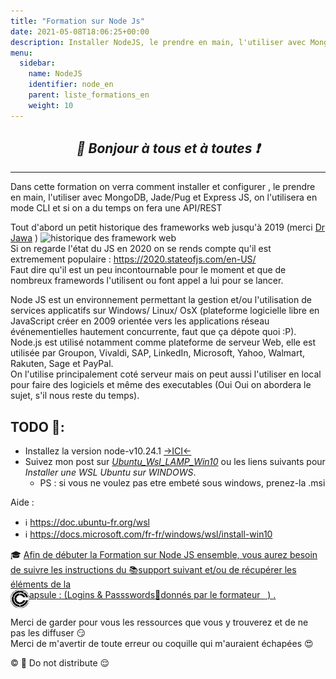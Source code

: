 ```yaml
---
title: "Formation sur Node Js"
date: 2021-05-08T18:06:25+00:00
description: Installer NodeJS, le prendre en main, l'utiliser avec MongoDB, Jade/Pug Et Express JS wsl ubuntu cli executable
menu:
  sidebar:
    name: NodeJS
    identifier: node_en
    parent: liste_formations_en
    weight: 10
---
```

*<center>:loudspeaker: Bonjour à tous et à toutes :heavy_exclamation_mark:</center>*
-
---
Dans cette formation on verra comment installer et configurer <i class="fa-brands fa-node fa-2xl"></i>, le prendre en main, l'utiliser avec MongoDB, Jade/Pug et Express JS, on l'utilisera en mode CLI et si on a du temps on fera une API/REST 

Tout d'abord un petit historique des frameworks web jusqu'à 2019 (merci [Dr Jawa](https://twitter.com/lofidewanto/status/1128981965632364544) )
![historique des framework web](https://pbs.twimg.com/media/D6rzG-_XYAMNjuJ?format=jpg&name=large)   
Si on regarde l'état du JS en 2020 on se rends compte qu'il est extremement populaire : https://2020.stateofjs.com/en-US/   
Faut dire qu'il est un peu incontournable pour le moment et que de nombreux framewords l'utilisent ou font appel a lui pour se lancer.   

<i class="fa-brands fa-node-js fa-lg"></i> Node JS est un environnement permettant la gestion et/ou l'utilisation de services applicatifs sur <i class="fa-brands fa-windows"></i> Windows/ <i class="fa-brands fa-linux fa-lg"></i> Linux/ <i class="fa-brands fa-apple fa-lg"></i> OsX (plateforme logicielle libre en JavaScript créer en 2009 orientée vers les applications réseau événementielles hautement concurrente, faut que ça dépote quoi :P).   
Node.js est utilisé notamment comme plateforme de serveur Web, elle est utilisée par Groupon, Vivaldi, SAP, LinkedIn, Microsoft, Yahoo, Walmart, Rakuten, Sage et PayPal.   
On l'utilise principalement coté serveur mais on peut aussi l'utiliser en local pour faire des logiciels et même des executables (Oui Oui on abordera le sujet, s'il nous reste du temps).   


## TODO  :roller_coaster:: 

- Installez la version node-v10.24.1 [->ICI<-](https://nodejs.org/dist/latest-v10.x/)
- Suivez mon post sur *[Ubuntu_Wsl_LAMP_Win10](../../divers/wsl_w10)* ou les liens suivants pour _Installer une WSL Ubuntu sur WINDOWS_.
  - PS : si vous ne voulez pas etre embeté sous windows, prenez-la .msi

Aide : 
- :information_source: https://doc.ubuntu-fr.org/wsl
- :information_source: https://docs.microsoft.com/fr-fr/windows/wsl/install-win10

<div class="d-sm-block  alert alert-success  text-left" role="alert">

:mortar_board: [Afin de débuter la Formation sur <i class="fa-brands fa-node-js fa-lg"></i> Node JS ensemble, vous aurez besoin de suivre les instructions du :books:support suivant et/ou de récupérer les éléments de la <span style='display:FLEX;margin:0'> <img style="vertical-align: bottom;" src="/images/icones/w30/capsule_30.png" alt="C">apsule : (Logins & Passswords :closed_lock_with_key: donnés par le formateur &nbsp; <i class="fas fa-chalkboard-teacher"></i> &nbsp;)&nbsp; <i class="fas fa-external-link-alt"></i>.</span>](http://franpan.free.fr/formation/_node159 "lien vers le site contenant les fichiers de la formation")
</div>

Merci de garder pour vous les ressources que vous y trouverez et de ne pas les diffuser :smirk:  
Merci de m'avertir de toute erreur ou coquille qui m'auraient échapées :heart_eyes:

:copyright: :no_entry_sign: Do not distribute    :relieved: